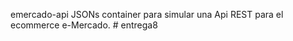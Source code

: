 emercado-api
JSONs container para simular una Api REST para el ecommerce e-Mercado.
#   e n t r e g a 8  
 